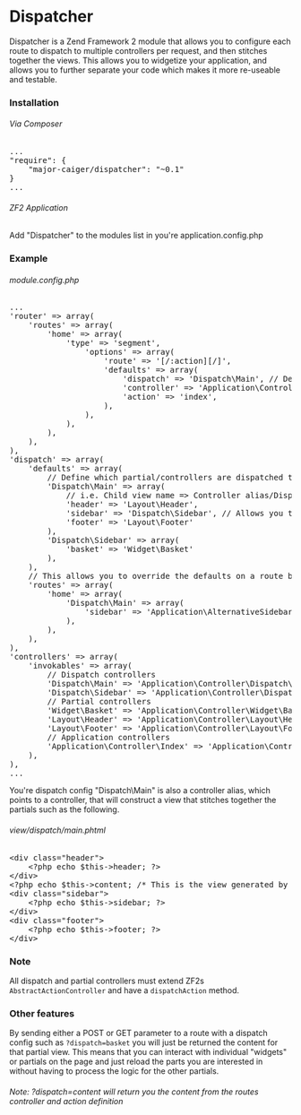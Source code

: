 Dispatcher
==========
Dispatcher is a Zend Framework 2 module that allows you to configure each route to dispatch to multiple controllers per
request, and then stitches together the views. This allows you to widgetize your application, and allows you to further
separate your code which makes it more re-useable and testable.

### Installation

###### Via Composer
<pre>
...
"require": {
    "major-caiger/dispatcher": "~0.1"
}
...
</pre>

###### ZF2 Application
Add "Dispatcher" to the modules list in you're application.config.php

### Example
###### module.config.php
<pre>
...
'router' => array(
    'routes' => array(
        'home' => array(
            'type' => 'segment',
                'options' => array(
                    'route' => '[/:action][/]',
                    'defaults' => array(
                        'dispatch' => 'Dispatch\Main', // Defines the dispatch config
                        'controller' => 'Application\Controller\Index',
                        'action' => 'index',
                    ),
                ),
            ),
        ),
    ),
),
'dispatch' => array(
    'defaults' => array(
        // Define which partial/controllers are dispatched to
        'Dispatch\Main' => array(
            // i.e. Child view name => Controller alias/Dispatch config
            'header' => 'Layout\Header',
            'sidebar' => 'Dispatch\Sidebar', // Allows you to nest further dispatch config
            'footer' => 'Layout\Footer'
        ),
        'Dispatch\Sidebar' => array(
            'basket' => 'Widget\Basket'
        ),
    ),
    // This allows you to override the defaults on a route by route basis
    'routes' => array(
        'home' => array(
            'Dispatch\Main' => array(
                'sidebar' => 'Application\AlternativeSidebar'
            ),
        ),
    ),
),
'controllers' => array(
    'invokables' => array(
        // Dispatch controllers
        'Dispatch\Main' => 'Application\Controller\Dispatch\MainController',
        'Dispatch\Sidebar' => 'Application\Controller\Dispatch\SidebarController',
        // Partial controllers
        'Widget\Basket' => 'Application\Controller\Widget\BasketController',
        'Layout\Header' => 'Application\Controller\Layout\HeaderController',
        'Layout\Footer' => 'Application\Controller\Layout\FooterController',
        // Application controllers
        'Application\Controller\Index' => 'Application\Controller\IndexController',
    ),
),
...
</pre>

You're dispatch config "Dispatch\Main" is also a controller alias, which points to a controller, that will construct a view that stitches together the partials such as the following.

###### view/dispatch/main.phtml
<pre>
&lt;div class="header"&gt;
    &lt;?php echo $this->header; ?&gt;
&lt;/div&gt;
&lt;?php echo $this->content; /* This is the view generated by the routes controller definition */ ?&gt;
&lt;div class="sidebar"&gt;
    &lt;?php echo $this->sidebar; ?&gt;
&lt;/div&gt;
&lt;div class="footer"&gt;
    &lt;?php echo $this->footer; ?&gt;
&lt;/div&gt;
</pre>

### Note
All dispatch and partial controllers must extend ZF2s <code>AbstractActionController</code> and have a <code>dispatchAction</code> method.

### Other features
By sending either a POST or GET parameter to a route with a dispatch config such as <code>?dispatch=basket</code> you will just be returned the content for that partial view. This means that you can interact with individual "widgets" or partials on the page and just reload the parts you are interested in without having to process the logic for the other partials.
###### Note: ?dispatch=content will return you the content from the routes controller and action definition